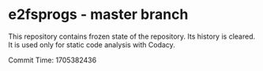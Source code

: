 # e2fsprogs - master branch

This repository contains frozen state of the repository.
Its history is cleared. It is used only for static code
analysis with Codacy.

Commit Time: 1705382436